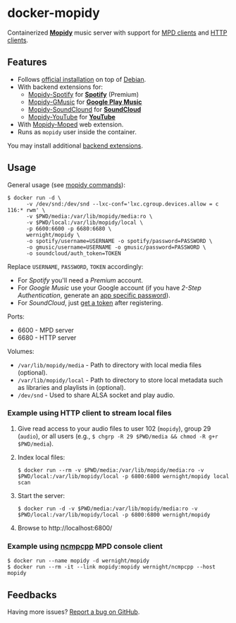 docker-mopidy
=============

Containerized **[Mopidy](https://www.mopidy.com/)** music server with support for [MPD clients](https://docs.mopidy.com/en/latest/clients/mpd/) and [HTTP clients](https://docs.mopidy.com/en/latest/ext/web/#ext-web).


Features
--------

  * Follows [official installation](https://docs.mopidy.com/en/latest/installation/debian/) on top of [Debian](https://registry.hub.docker.com/_/debian/).
  * With backend extensions for:
      * [Mopidy-Spotify](https://docs.mopidy.com/en/latest/ext/backends/#mopidy-spotify) for **[Spotify](https://www.spotify.com/us/)** (Premium)
      * [Mopidy-GMusic](https://docs.mopidy.com/en/latest/ext/backends/#mopidy-gmusic) for **[Google Play Music](https://play.google.com/music/listen)**
      * [Mopidy-SoundClound](https://docs.mopidy.com/en/latest/ext/backends/#mopidy-soundcloud) for **[SoundCloud](https://soundcloud.com/stream)**
      * [Mopidy-YouTube](https://docs.mopidy.com/en/latest/ext/backends/#mopidy-youtube) for **[YouTube](https://www.youtube.com)**
  * With [Mopidy-Moped](https://docs.mopidy.com/en/latest/ext/web/#mopidy-moped) web extension.
  * Runs as `mopidy` user inside the container.

You may install additional [backend extensions](https://docs.mopidy.com/en/latest/ext/backends/).


Usage
-----

General usage (see [mopidy commands](https://docs.mopidy.com/en/latest/command/)):

    $ docker run -d \
          -v /dev/snd:/dev/snd --lxc-conf='lxc.cgroup.devices.allow = c 116:* rwm' \
          -v $PWD/media:/var/lib/mopidy/media:ro \
          -v $PWD/local:/var/lib/mopidy/local \
          -p 6600:6600 -p 6680:6680 \
          wernight/mopidy \
          -o spotify/username=USERNAME -o spotify/password=PASSWORD \
          -o gmusic/username=USERNAME -o gmusic/password=PASSWORD \
          -o soundcloud/auth_token=TOKEN

Replace `USERNAME`, `PASSWORD`, `TOKEN` accordingly:

  * For *Spotify* you'll need a *Premium* account.
  * For *Google Music* use your Google account (if you have *2-Step Authentication*, generate an [app specific password](https://security.google.com/settings/security/apppasswords)).
  * For *SoundCloud*, just [get a token](https://www.mopidy.com/authenticate/) after registering.

Ports:

  * 6600 - MPD server
  * 6680 - HTTP server

Volumes:

  * `/var/lib/mopidy/media` - Path to directory with local media files (optional).
  * `/var/lib/mopidy/local` - Path to directory to store local metadata such as libraries and playlists in (optional).
  * `/dev/snd` - Used to share ALSA socket and play audio.

### Example using HTTP client to stream local files

 1. Give read access to your audio files to user 102 (`mopidy`), group 29 (`audio`), or all users (e.g., `$ chgrp -R 29 $PWD/media && chmod -R g+r $PWD/media`).
 2. Index local files:

        $ docker run --rm -v $PWD/media:/var/lib/mopidy/media:ro -v $PWD/local:/var/lib/mopidy/local -p 6800:6800 wernight/mopidy local scan
 3. Start the server:

        $ docker run -d -v $PWD/media:/var/lib/mopidy/media:ro -v $PWD/local:/var/lib/mopidy/local -p 6800:6800 wernight/mopidy

 4. Browse to http://localhost:6800/

### Example using [ncmpcpp](https://docs.mopidy.com/en/latest/clients/mpd/#ncmpcpp) MPD console client

    $ docker run --name mopidy -d wernight/mopidy
    $ docker run --rm -it --link mopidy:mopidy wernight/ncmpcpp --host mopidy


Feedbacks
---------

Having more issues? [Report a bug on GitHub](https://github.com/wernight/docker-mopidy/issues).
